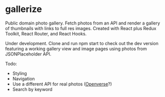# gallerize

Public domain photo gallery. Fetch photos from an API and render a gallery of thumbnails with links to full res images. Created with React plus Redux Toolkit, React Router, and React Hooks.

Under development. Clone and run npm start to check out the dev version featuring a working gallery view and image pages using photos from JSONPlaceholder API.

Todo:

- Styling
- Navigation
- Use a different API for real photos ([Openverse](https://wordpress.org/openverse/)?)
- Search by keyword
